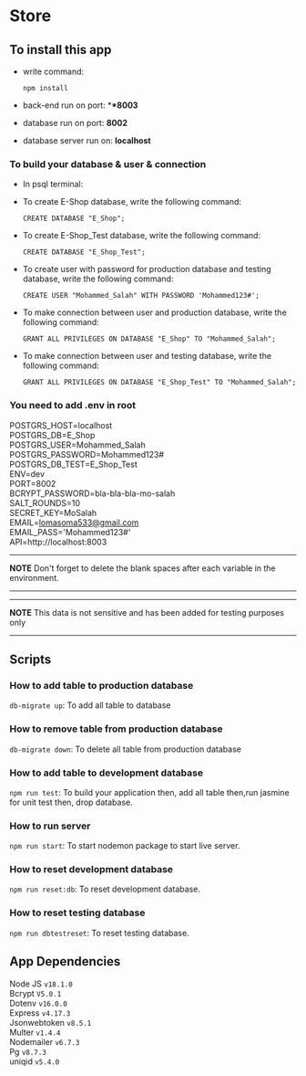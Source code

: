 # Store

## To install this app

- write command:

      npm install

- back-end run on port: \***\*8003**
- database run on port: **8002**
- database server run on: **localhost**

### To build your database & user & connection

- In psql terminal:

* To create E-Shop database, write the following command:

      CREATE DATABASE "E_Shop";

* To create E-Shop_Test database, write the following command:

      CREATE DATABASE "E_Shop_Test";

* To create user with password for production database and testing database, write the following command:

      CREATE USER "Mohammed_Salah" WITH PASSWORD 'Mohammed123#';

* To make connection between user and production database, write the following command:

      GRANT ALL PRIVILEGES ON DATABASE "E_Shop" TO "Mohammed_Salah";

* To make connection between user and testing database, write the following command:

      GRANT ALL PRIVILEGES ON DATABASE "E_Shop_Test" TO "Mohammed_Salah";

### You need to add .env in root

POSTGRS_HOST=localhost  
POSTGRS_DB=E_Shop  
POSTGRS_USER=Mohammed_Salah  
POSTGRS_PASSWORD=Mohammed123#  
POSTGRS_DB_TEST=E_Shop_Test  
ENV=dev  
PORT=8002  
BCRYPT_PASSWORD=bla-bla-bla-mo-salah  
SALT_ROUNDS=10  
SECRET_KEY=MoSalah  
EMAIL=lomasoma533@gmail.com  
EMAIL_PASS='Mohammed123#'  
API=http://localhost:8003

---

**NOTE**
Don't forget to delete the blank spaces after each variable in the environment.

---

---

**NOTE**
This data is not sensitive and has been added for testing purposes only

---

## Scripts

### How to add table to production database

`db-migrate up`: To add all table to database

### How to remove table from production database

`db-migrate down`: To delete all table from production database

### How to add table to development database

`npm run test`: To build your application then, add all table then,run jasmine for unit test then, drop database.

### How to run server

`npm run start`: To start nodemon package to start live server.

### How to reset development database

`npm run reset:db`: To reset development database.

### How to reset testing database

`npm run dbtestreset`: To reset testing database.

## App Dependencies
Node JS `v18.1.0`  
Bcrypt `V5.0.1`  
Dotenv `v16.0.0`  
Express `v4.17.3`  
Jsonwebtoken `v8.5.1`  
Multer `v1.4.4`  
Nodemailer `v6.7.3`  
Pg `v8.7.3`  
uniqid `v5.4.0`  
